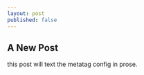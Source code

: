 ```yaml
---
layout: post
published: false
---
```


## A New Post

this post will text the metatag config in prose.